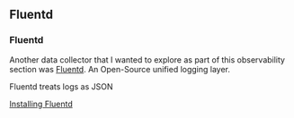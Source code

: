## Fluentd

### Fluentd 

Another data collector that I wanted to explore as part of this observability section was [Fluentd](https://docs.fluentd.org/). An Open-Source unified logging layer. 

Fluentd treats logs as JSON

[Installing Fluentd](https://docs.fluentd.org/quickstart#step-1-installing-fluentd)




